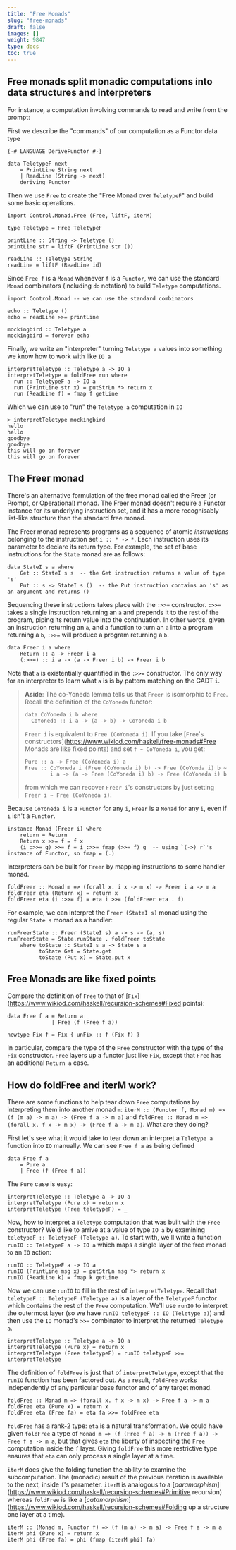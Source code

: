 ```yaml
---
title: "Free Monads"
slug: "free-monads"
draft: false
images: []
weight: 9847
type: docs
toc: true
---
```


## Free monads split monadic computations into data structures and interpreters
For instance, a computation involving commands to read and write from the prompt:

First we describe the "commands" of our computation as a Functor data type

```
{-# LANGUAGE DeriveFunctor #-}

data TeletypeF next
    = PrintLine String next
    | ReadLine (String -> next)
    deriving Functor
```

Then we use `Free` to create the "Free Monad over `TeletypeF`" and build some basic operations.

```
import Control.Monad.Free (Free, liftF, iterM)

type Teletype = Free TeletypeF

printLine :: String -> Teletype ()
printLine str = liftF (PrintLine str ())

readLine :: Teletype String
readLine = liftF (ReadLine id)
```

Since `Free f` is a `Monad` whenever `f` is a `Functor`, we can use the standard `Monad` combinators (including `do` notation) to build `Teletype` computations.

```
import Control.Monad -- we can use the standard combinators

echo :: Teletype ()
echo = readLine >>= printLine

mockingbird :: Teletype a
mockingbird = forever echo
```

Finally, we write an "interpreter" turning `Teletype a` values into something we know how to work with like `IO a`

```
interpretTeletype :: Teletype a -> IO a
interpretTeletype = foldFree run where
  run :: TeletypeF a -> IO a
  run (PrintLine str x) = putStrLn *> return x
  run (ReadLine f) = fmap f getLine
```

Which we can use to "run" the `Teletype a` computation in `IO`

```
> interpretTeletype mockingbird
hello
hello
goodbye
goodbye
this will go on forever
this will go on forever
```

## The Freer monad
There's an alternative formulation of the free monad called the Freer (or Prompt, or Operational) monad. The Freer monad doesn't require a Functor instance for its underlying instruction set, and it has a more recognisably list-like structure than the standard free monad.

The Freer monad represents programs as a sequence of atomic _instructions_ belonging to the instruction set `i :: * -> *`. Each instruction uses its parameter to declare its return type. For example, the set of base instructions for the `State` monad are as follows:

    data StateI s a where
        Get :: StateI s s  -- the Get instruction returns a value of type 's'
        Put :: s -> StateI s ()  -- the Put instruction contains an 's' as an argument and returns ()

Sequencing these instructions takes place with the `:>>=` constructor. `:>>=` takes a single instruction returning an `a` and prepends it to the rest of the program, piping its return value into the continuation. In other words, given an instruction returning an `a`, and a function to turn an `a` into a program returning a `b`, `:>>=` will produce a program returning a `b`.

    data Freer i a where
        Return :: a -> Freer i a
        (:>>=) :: i a -> (a -> Freer i b) -> Freer i b

Note that `a` is existentially quantified in the `:>>=` constructor. The only way for an interpreter to learn what `a` is is by pattern matching on the GADT `i`.

> **Aside**: The co-Yoneda lemma tells us that `Freer` is isomorphic to `Free`.
> Recall the definition of the `CoYoneda` functor:
> 
>     data CoYoneda i b where
>       CoYoneda :: i a -> (a -> b) -> CoYoneda i b
> 
> `Freer i` is equivalent to `Free (CoYoneda i)`. If you take [`Free`'s constructors](https://www.wikiod.com/haskell/free-monads#Free Monads are like fixed points) and set `f ~ CoYoneda i`, you get:
>     
>     Pure :: a -> Free (CoYoneda i) a
>     Free :: CoYoneda i (Free (CoYoneda i) b) -> Free (CoYonda i) b ~
>             i a -> (a -> Free (CoYoneda i) b) -> Free (CoYoneda i) b
> 
> from which we can recover `Freer i`'s constructors by just setting
> `Freer i ~ Free (CoYoneda i)`.

Because `CoYoneda i` is a `Functor` for any `i`, `Freer` is a `Monad` for any `i`, even if `i` isn't a `Functor`.

    instance Monad (Freer i) where
        return = Return
        Return x >>= f = f x
        (i :>>= g) >>= f = i :>>= fmap (>>= f) g  -- using `(->) r`'s instance of Functor, so fmap = (.)

Interpreters can be built for `Freer` by mapping instructions to some handler monad.

    foldFreer :: Monad m => (forall x. i x -> m x) -> Freer i a -> m a
    foldFreer eta (Return x) = return x
    foldFreer eta (i :>>= f) = eta i >>= (foldFreer eta . f)

For example, we can interpret the `Freer (StateI s)` monad using the regular `State s` monad as a handler:

    runFreerState :: Freer (StateI s) a -> s -> (a, s)
    runFreerState = State.runState . foldFreer toState
        where toState :: StateI s a -> State s a
              toState Get = State.get
              toState (Put x) = State.put x

## Free Monads are like fixed points
Compare the definition of `Free` to that of [`Fix`](https://www.wikiod.com/haskell/recursion-schemes#Fixed points):

    data Free f a = Return a
                  | Free (f (Free f a))

    newtype Fix f = Fix { unFix :: f (Fix f) }

In particular, compare the type of the `Free` constructor with the type of the `Fix` constructor. `Free` layers up a functor just like `Fix`, except that `Free` has an additional `Return a` case.

## How do foldFree and iterM work?
There are some functions to help tear down `Free` computations by interpreting them into another monad `m`: `iterM :: (Functor f, Monad m) => (f (m a) -> m a) -> (Free f a -> m a)` and `foldFree :: Monad m => (forall x. f x -> m x) -> (Free f a -> m a)`. What are they doing?

First let's see what it would take to tear down an interpret a `Teletype a` function into `IO` manually. We can see `Free f a` as being defined

```
data Free f a 
    = Pure a 
    | Free (f (Free f a))
```

The `Pure` case is easy:

```
interpretTeletype :: Teletype a -> IO a
interpretTeletype (Pure x) = return x
interpretTeletype (Free teletypeF) = _
```

Now, how to interpret a `Teletype` computation that was built with the `Free` constructor? We'd like to arrive at a value of type `IO a` by examining `teletypeF :: TeletypeF (Teletype a)`. To start with, we'll write a function `runIO :: TeletypeF a -> IO a` which maps a single layer of the free monad to an `IO` action:

    runIO :: TeletypeF a -> IO a
    runIO (PrintLine msg x) = putStrLn msg *> return x
    runIO (ReadLine k) = fmap k getLine

Now we can use `runIO` to fill in the rest of `interpretTeletype`. Recall that `teletypeF :: TeletypeF (Teletype a)` is a layer of the `TeletypeF` functor which contains the rest of the `Free` computation. We'll use `runIO` to interpret the outermost layer (so we have `runIO teletypeF :: IO (Teletype a)`) and then use the `IO` monad's `>>=` combinator to interpret the returned `Teletype a`.

    interpretTeletype :: Teletype a -> IO a
    interpretTeletype (Pure x) = return x
    interpretTeletype (Free teletypeF) = runIO teletypeF >>= interpretTeletype

The definition of `foldFree` is just that of `interpretTeletype`, except that the `runIO` function has been factored out. As a result, `foldFree` works independently of any particular base functor and of any target monad.

    foldFree :: Monad m => (forall x. f x -> m x) -> Free f a -> m a
    foldFree eta (Pure x) = return x
    foldFree eta (Free fa) = eta fa >>= foldFree eta

`foldFree` has a rank-2 type: `eta` is a natural transformation. We could have given `foldFree` a type of `Monad m => (f (Free f a) -> m (Free f a)) -> Free f a -> m a`, but that gives `eta` the liberty of inspecting the `Free` computation inside the `f` layer. Giving `foldFree` this more restrictive type ensures that `eta` can only process a single layer at a time.

`iterM` does give the folding function the ability to examine the subcomputation. The (monadic) result of the previous iteration is available to the next, inside `f`'s parameter. `iterM` is analogous to a [_paramorphism_](https://www.wikiod.com/haskell/recursion-schemes#Primitive recursion) whereas `foldFree` is like a [_catamorphism_](https://www.wikiod.com/haskell/recursion-schemes#Folding up a structure one layer at a time).

```
iterM :: (Monad m, Functor f) => (f (m a) -> m a) -> Free f a -> m a
iterM phi (Pure x) = return x
iterM phi (Free fa) = phi (fmap (iterM phi) fa)
```

